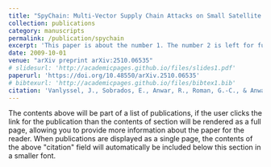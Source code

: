 ```yaml
---
title: "SpyChain: Multi-Vector Supply Chain Attacks on Small Satellite Systems"
collection: publications
category: manuscripts
permalink: /publication/spychain
excerpt: 'This paper is about the number 1. The number 2 is left for future work.'
date: 2009-10-01
venue: "arXiv preprint arXiv:2510.06535"
# slidesurl: 'http://academicpages.github.io/files/slides1.pdf'
paperurl: 'https://doi.org/10.48550/arXiv.2510.06535'
# bibtexurl: 'http://academicpages.github.io/files/bibtex1.bib'
citation: 'Vanlyssel, J., Sobrados, E., Anwar, R., Roman, G.-C., & Anwar, A. (2025). *SpyChain: Multi-Vector Supply Chain Attacks on Small Satellite Systems.* arXiv preprint [arXiv:2510.06535](https://doi.org/10.48550/arXiv.2510.06535)'
---
```

The contents above will be part of a list of publications, if the user clicks the link for the publication than the contents of section will be rendered as a full page, allowing you to provide more information about the paper for the reader. When publications are displayed as a single page, the contents of the above "citation" field will automatically be included below this section in a smaller font.
